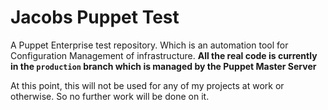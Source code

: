 # Jacobs Puppet Test
A Puppet Enterprise test repository. Which is an automation tool for Configuration Management of infrastructure. **All the real code is currently in the `production` branch which is managed by the Puppet Master Server**

At this point, this will not be used for any of my projects at work or otherwise. So no further work will be done on it.
